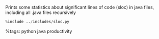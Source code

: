 Prints some statistics about significant lines of code (sloc) in java files, including all .java files recursively
```python
%include ../includes/sloc.py
```


%tags: python java productivity
